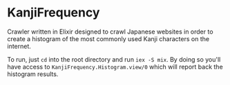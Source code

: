 # KanjiFrequency

Crawler written in Elixir designed to crawl Japanese websites in order to create a histogram of the most commonly used Kanji characters on the internet.

To run, just `cd` into the root directory and run `iex -S mix`. By doing so you'll have access to `KanjiFrequency.Histogram.view/0` which will report back the histogram results.
